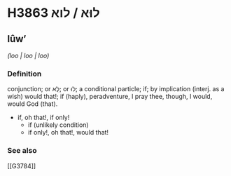 # H3863 לוּא / לוא

## lûwʼ

_(loo | loo | loo)_

### Definition

conjunction; or לֻא; or לוּ; a conditional particle; if; by implication (interj. as a wish) would that!; if (haply), peradventure, I pray thee, though, I would, would God (that).

- if, oh that!, if only!
    - if (unlikely condition)
    - if only!, oh that!, would that!
### See also

[[G3784]]

